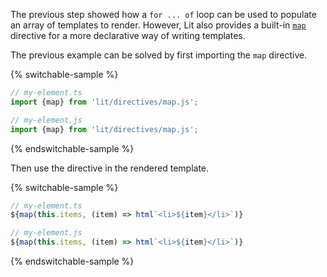 The previous step showed how a `for ... of` loop can be used to populate an
array of templates to render. However, Lit also provides a built-in
[`map`](https://lit.dev/docs/templates/directives/#map) directive for a
more declarative way of writing templates.

The previous example can be solved by first importing the `map` directive.

{% switchable-sample %}

```ts
// my-element.ts
import {map} from 'lit/directives/map.js';
```

```js
// my-element.js
import {map} from 'lit/directives/map.js';
```

{% endswitchable-sample %}

Then use the directive in the rendered template.

{% switchable-sample %}

```ts
// my-element.ts
${map(this.items, (item) => html`<li>${item}</li>`)}
```

```js
// my-element.js
${map(this.items, (item) => html`<li>${item}</li>`)}
```

{% endswitchable-sample %}